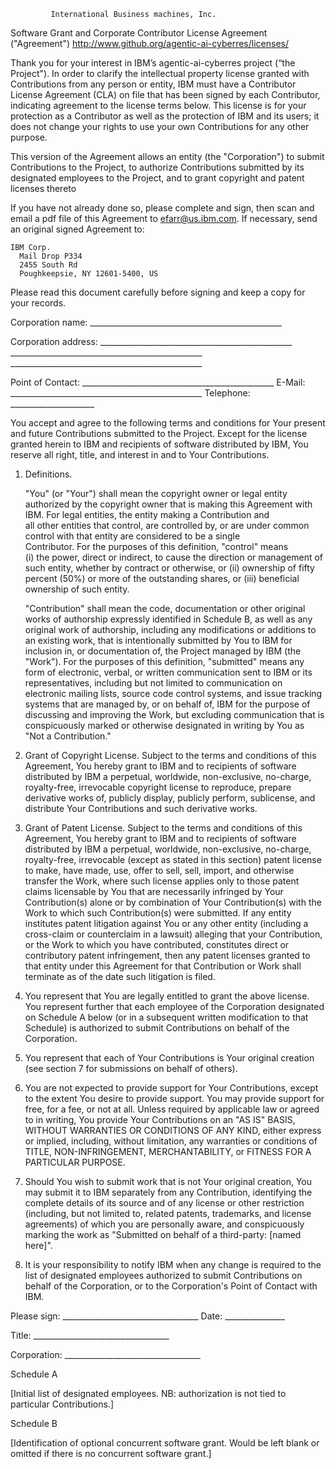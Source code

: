  
             International Business machines, Inc.
  Software Grant and Corporate Contributor License Agreement ("Agreement")
         http://www.github.org/agentic-ai-cyberres/licenses/


Thank you for your interest in IBM’s agentic-ai-cyberres project (“the
Project"). In order to clarify the intellectual property license 
granted with Contributions from any person or entity, IBM must have a 
Contributor License Agreement (CLA) on file that has been signed by 
each Contributor, indicating agreement to the license terms 
below. This license is for your protection as a Contributor as well
as the protection of IBM and its users; it does not change your 
rights to use your own Contributions for any other purpose.

This version of the Agreement allows an entity (the "Corporation") to 
submit Contributions to the Project, to authorize Contributions 
submitted by its designated employees to the Project, and to grant 
copyright and patent licenses thereto 
   
If you have not already done so, please complete and sign, then scan 
and email a pdf file of this Agreement to efarr@us.ibm.com. If
necessary, send an original signed Agreement to:

 	IBM Corp.
      Mail Drop P334
      2455 South Rd
      Poughkeepsie, NY 12601-5400, US

   Please read this document carefully before signing and keep a copy 
for your records.

Corporation name:    ________________________________________________
      
Corporation address: ________________________________________________
    ________________________________________________
                     ________________________________________________

Point of Contact:    ________________________________________________
E-Mail:              ________________________________________________
Telephone:           _____________________ 
      

You accept and agree to the following terms and conditions for Your
present and future Contributions submitted to the Project. Except 
for the license granted herein to IBM and recipients of software 
distributed by IBM, You reserve all right, title, and interest in and 
to Your Contributions.

1. Definitions.

   "You" (or "Your") shall mean the copyright owner or legal entity
   authorized by the copyright owner that is making this Agreement
   with IBM. For legal entities, the entity making a Contribution and    
   all other entities that control, are controlled by, or are under 
   common control with that entity are considered to be a single    
   Contributor. For the purposes of this definition, "control" means    
   (i) the power, direct or indirect, to cause the direction or
   management of such entity, whether by contract or otherwise, or
   (ii) ownership of fifty percent (50%) or more of the outstanding
   shares, or (iii) beneficial ownership of such entity.

   "Contribution" shall mean the code, documentation or other original
   works of authorship expressly identified in Schedule B, as well as
   any original work of authorship, including any modifications or 
   additions to an existing work, that is intentionally submitted by 
   You to IBM for inclusion in, or documentation of, the Project 
   managed by IBM (the "Work"). For the purposes of this definition, 
   "submitted" means any form of electronic, verbal, or written 
   communication sent to IBM or its representatives, including but not 
   limited to communication on electronic mailing lists, source code 
   control systems, and issue tracking systems that are managed by, or 
   on behalf of, IBM for the purpose of discussing and improving the 
   Work, but excluding communication that is conspicuously marked or 
   otherwise designated in writing by You as "Not a Contribution."

2. Grant of Copyright License. Subject to the terms and conditions
   of this Agreement, You hereby grant to IBM and to
   recipients of software distributed by IBM a perpetual,
   worldwide, non-exclusive, no-charge, royalty-free, irrevocable
   copyright license to reproduce, prepare derivative works of,
   publicly display, publicly perform, sublicense, and distribute
   Your Contributions and such derivative works.

3. Grant of Patent License. Subject to the terms and conditions of
   this Agreement, You hereby grant to IBM and to recipients
   of software distributed by IBM a perpetual, worldwide,
   non-exclusive, no-charge, royalty-free, irrevocable (except as
   stated in this section) patent license to make, have made, use,
   offer to sell, sell, import, and otherwise transfer the Work,
   where such license applies only to those patent claims licensable
   by You that are necessarily infringed by Your Contribution(s)
   alone or by combination of Your Contribution(s) with the Work to
   which such Contribution(s) were submitted. If any entity institutes
   patent litigation against You or any other entity (including a
   cross-claim or counterclaim in a lawsuit) alleging that your
   Contribution, or the Work to which you have contributed, constitutes
   direct or contributory patent infringement, then any patent licenses
   granted to that entity under this Agreement for that Contribution or
   Work shall terminate as of the date such litigation is filed.

4. You represent that You are legally entitled to grant the above
   license. You represent further that each employee of the
   Corporation designated on Schedule A below (or in a subsequent
   written modification to that Schedule) is authorized to submit
   Contributions on behalf of the Corporation.

5. You represent that each of Your Contributions is Your original
   creation (see section 7 for submissions on behalf of others).

6. You are not expected to provide support for Your Contributions,
   except to the extent You desire to provide support. You may provide
   support for free, for a fee, or not at all. Unless required by
   applicable law or agreed to in writing, You provide Your
   Contributions on an "AS IS" BASIS, WITHOUT WARRANTIES OR CONDITIONS
   OF ANY KIND, either express or implied, including, without
   limitation, any warranties or conditions of TITLE, NON-INFRINGEMENT,
   MERCHANTABILITY, or FITNESS FOR A PARTICULAR PURPOSE.

7. Should You wish to submit work that is not Your original creation,
   You may submit it to IBM separately from any
   Contribution, identifying the complete details of its source and
   of any license or other restriction (including, but not limited
   to, related patents, trademarks, and license agreements) of which
   you are personally aware, and conspicuously marking the work as
   "Submitted on behalf of a third-party: [named here]".

8. It is your responsibility to notify IBM when any change
   is required to the list of designated employees authorized to submit
   Contributions on behalf of the Corporation, or to the Corporation's
   Point of Contact with IBM.



Please sign: __________________________________ Date: _______________

Title:       __________________________________

Corporation: __________________________________


Schedule A

   [Initial list of designated employees.  NB: authorization is not
    tied to particular Contributions.]




Schedule B

   [Identification of optional concurrent software grant.  Would be
    left blank or omitted if there is no concurrent software grant.]



